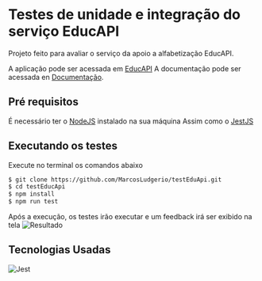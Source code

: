 # Testes de unidade e integração do serviço EducAPI

Projeto feito para avaliar o serviço da apoio a alfabetização EducAPI.

A aplicação pode ser acessada em [EducAPI](https://api.apps4society.dcx.ufpb.br/educapi/) 
A documentação pode ser acessada en [Documentação](https://api.apps4society.dcx.ufpb.br/educapi/swagger-ui.html). 


## Pré requisitos
É necessário ter o [NodeJS](https://nodejs.org) instalado na sua máquina
Assim como o [JestJS](https://jestjs.io/)

## Executando os testes
Execute no terminal os comandos abaixo
```sh
$ git clone https://github.com/MarcosLudgerio/testEduApi.git
$ cd testEducApi
$ npm install
$ npm run test
```
Após a execução, os testes irão executar e um feedback irá ser exibido na tela
![Resultado](https://drive.google.com/file/d/1AHYiO4fM62_hg1n_bqGajepBqn-9Uedc/view?usp=sharing)

## Tecnologias Usadas
![Jest](https://img.shields.io/github/license/a4s-ufpb/EducAPI?label=licence)
